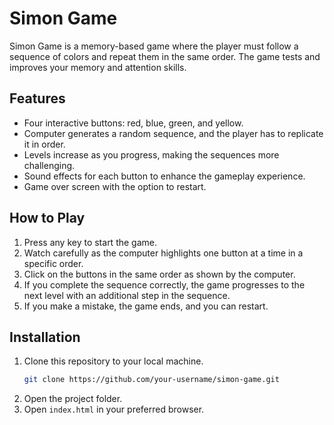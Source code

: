 # Simon Game

Simon Game is a memory-based game where the player must follow a sequence of colors and repeat them in the same order.
The game tests and improves your memory and attention skills.

## Features

- Four interactive buttons: red, blue, green, and yellow.
- Computer generates a random sequence, and the player has to replicate it in order.
- Levels increase as you progress, making the sequences more challenging.
- Sound effects for each button to enhance the gameplay experience.
- Game over screen with the option to restart.

## How to Play

1. Press any key to start the game.
2. Watch carefully as the computer highlights one button at a time in a specific order.
3. Click on the buttons in the same order as shown by the computer.
4. If you complete the sequence correctly, the game progresses to the next level with an additional step in the sequence.
5. If you make a mistake, the game ends, and you can restart.

## Installation

1. Clone this repository to your local machine.
   ```bash
   git clone https://github.com/your-username/simon-game.git
   ```
2. Open the project folder.
3. Open `index.html` in your preferred browser.
